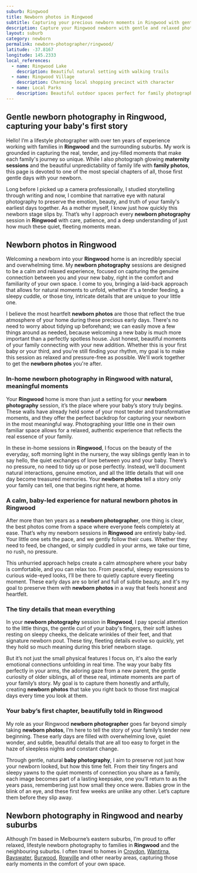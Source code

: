 ```yaml
---
suburb: Ringwood
title: Newborn photos in Ringwood
subtitle: Capturing your precious newborn moments in Ringwood with gentle photography
description: Capture your Ringwood newborn with gentle and relaxed photography. Newborn sessions are available in your home for maximum comfort and convenience.
layout: suburb
category: newborn
permalink: newborn-photographer/ringwood/
latitude: -37.8167
longitude: 145.2333
local_references:
  - name: Ringwood Lake
    description: Beautiful natural setting with walking trails
  - name: Ringwood Village
    description: Charming local shopping precinct with character
  - name: Local Parks
    description: Beautiful outdoor spaces perfect for family photography
---
```


## Gentle newborn photography in Ringwood, capturing your baby's first story

Hello! I’m a lifestyle photographer with over ten years of experience working with families in **Ringwood** and the surrounding suburbs. My work is grounded in capturing the real, tender, and joy-filled moments that make each family's journey so unique. While I also photograph glowing **maternity sessions** and the beautiful unpredictability of family life with **family photos**, this page is devoted to one of the most special chapters of all, those first gentle days with your newborn.

Long before I picked up a camera professionally, I studied storytelling through writing and now, I combine that narrative eye with natural photography to preserve the emotion, beauty, and truth of your family's earliest days together. As a mother myself, I know just how quickly this newborn stage slips by. That’s why I approach every **newborn photography** session in **Ringwood** with care, patience, and a deep understanding of just how much these quiet, fleeting moments mean.

## Newborn photos in Ringwood

Welcoming a newborn into your **Ringwood** home is an incredibly special and overwhelming time. My **newborn photography** sessions are designed to be a calm and relaxed experience, focused on capturing the genuine connection between you and your new baby, right in the comfort and familiarity of your own space. I come to you, bringing a laid-back approach that allows for natural moments to unfold, whether it's a tender feeding, a sleepy cuddle, or those tiny, intricate details that are unique to your little one.

I believe the most heartfelt **newborn photos** are those that reflect the true atmosphere of your home during these precious early days. There's no need to worry about tidying up beforehand; we can easily move a few things around as needed, because welcoming a new baby is much more important than a perfectly spotless house. Just honest, beautiful moments of your family connecting with your new addition. Whether this is your first baby or your third, and you're still finding your rhythm, my goal is to make this session as relaxed and pressure-free as possible. We'll work together to get the **newborn photos** you're after.

### In-home newborn photography in Ringwood with natural, meaningful moments

Your **Ringwood** home is more than just a setting for your **newborn photography** session, it’s the place where your baby’s story truly begins. These walls have already held some of your most tender and transformative moments, and they offer the perfect backdrop for capturing your newborn in the most meaningful way. Photographing your little one in their own familiar space allows for a relaxed, authentic experience that reflects the real essence of your family.

In these in-home sessions in **Ringwood**, I focus on the beauty of the everyday, soft morning light in the nursery, the way siblings gently lean in to say hello, the quiet exchanges of love between you and your baby. There’s no pressure, no need to tidy up or pose perfectly. Instead, we’ll document natural interactions, genuine emotion, and all the little details that will one day become treasured memories. Your **newborn photos** tell a story only your family can tell, one that begins right here, at home.

### A calm, baby-led experience for natural newborn photos in Ringwood

After more than ten years as a **newborn photographer**, one thing is clear, the best photos come from a space where everyone feels completely at ease. That’s why my newborn sessions in **Ringwood** are entirely baby-led. Your little one sets the pace, and we gently follow their cues. Whether they need to feed, be changed, or simply cuddled in your arms, we take our time, no rush, no pressure.

This unhurried approach helps create a calm atmosphere where your baby is comfortable, and you can relax too. From peaceful, sleepy expressions to curious wide-eyed looks, I’ll be there to quietly capture every fleeting moment. These early days are so brief and full of subtle beauty, and it's my goal to preserve them with **newborn photos** in a way that feels honest and heartfelt.

### The tiny details that mean everything

In your **newborn photography** session in **Ringwood**, I pay special attention to the little things, the gentle curl of your baby's fingers, their soft lashes resting on sleepy cheeks, the delicate wrinkles of their feet, and that signature newborn pout. These tiny, fleeting details evolve so quickly, yet they hold so much meaning during this brief newborn stage.

But it’s not just the small physical features I focus on, it's also the early emotional connections unfolding in real time. The way your baby fits perfectly in your arms, the adoring gaze from a new parent, the gentle curiosity of older siblings, all of these real, intimate moments are part of your family’s story. My goal is to capture them honestly and artfully, creating **newborn photos** that take you right back to those first magical days every time you look at them.

### Your baby’s first chapter, beautifully told in Ringwood

My role as your Ringwood **newborn photographer** goes far beyond simply taking **newborn photos**, I’m here to tell the story of your family’s tender new beginning. These early days are filled with overwhelming love, quiet wonder, and subtle, beautiful details that are all too easy to forget in the haze of sleepless nights and constant change.

Through gentle, natural **baby photography**, I aim to preserve not just how your newborn looked, but how this time felt. From their tiny fingers and sleepy yawns to the quiet moments of connection you share as a family, each image becomes part of a lasting keepsake, one you’ll return to as the years pass, remembering just how small they once were. Babies grow in the blink of an eye, and these first few weeks are unlike any other. Let’s capture them before they slip away.

## Newborn photography in Ringwood and nearby suburbs

Although I’m based in Melbourne’s eastern suburbs, I’m proud to offer relaxed, lifestyle newborn photography to families in **Ringwood** and the neighbouring suburbs. I often travel to homes in [Croydon](newborn-photos/croydon/), [Wantirna](newborn-photos/wantirna/), [Bayswater](newborn-photos/bayswater/), [Burwood](newborn-photos/burwood/), [Rowville](newborn-photos/rowville/) and other nearby areas, capturing those early moments in the comfort of your own space.
